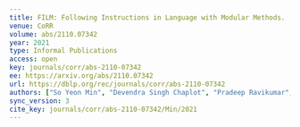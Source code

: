 ```yaml
---
title: FILM: Following Instructions in Language with Modular Methods.
venue: CoRR
volume: abs/2110.07342
year: 2021
type: Informal Publications
access: open
key: journals/corr/abs-2110-07342
ee: https://arxiv.org/abs/2110.07342
url: https://dblp.org/rec/journals/corr/abs-2110-07342
authors: ["So Yeon Min", "Devendra Singh Chaplot", "Pradeep Ravikumar", "Yonatan Bisk", "Ruslan Salakhutdinov"]
sync_version: 3
cite_key: journals/corr/abs-2110-07342/Min/2021
---
```

